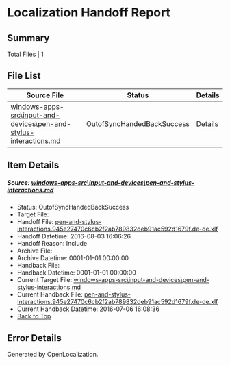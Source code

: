 # <a name='report-top'></a> Localization Handoff Report

## Summary
 Total Files | 1

## File List
 Source File | Status | Details 
 ----------- | ------ | ------- 
 [windows-apps-src\input-and-devices\pen-and-stylus-interactions.md](https://github.com/Microsoft/windows-apps/blob/f0d8c19179d562d6980bb0148d76cac4a5607f19/windows-apps-src/input-and-devices/pen-and-stylus-interactions.md) | OutofSyncHandedBackSuccess | [Details](#722fd234238688df8676bdee43d603409cf083bc4297)

## Item Details
##### <a name='722fd234238688df8676bdee43d603409cf083bc4297'></a> Source: [windows-apps-src\input-and-devices\pen-and-stylus-interactions.md](https://github.com/Microsoft/windows-apps/blob/f0d8c19179d562d6980bb0148d76cac4a5607f19/windows-apps-src/input-and-devices/pen-and-stylus-interactions.md)
* Status: OutofSyncHandedBackSuccess
* Target File: 
* Handoff File: [pen-and-stylus-interactions.945e27470c6cb2f2ab789832deb91ac592d1679f.de-de.xlf](https://github.com/Microsoft/WDG.handoff/blob/302cdaefa356fe4aa9ab9b9697a68b7182160dd2/ol-handoff/Microsoft/windows-apps.de-de/master/pen-and-stylus-interactions.945e27470c6cb2f2ab789832deb91ac592d1679f.de-de.xlf)
* Handoff Datetime: 2016-08-03 16:06:26
* Handoff Reason: Include
* Archive File: 
* Archive Datetime: 0001-01-01 00:00:00
* Handback File: 
* Handback Datetime: 0001-01-01 00:00:00
* Current Target File: [windows-apps-src\input-and-devices\pen-and-stylus-interactions.md](https://github.com/Microsoft/windows-apps.de-de/blob/7a3dc4d5efb7b5518f9623c0a3ebf46436d26e72/windows-apps-src/input-and-devices/pen-and-stylus-interactions.md)
* Current Handback File: [pen-and-stylus-interactions.945e27470c6cb2f2ab789832deb91ac592d1679f.de-de.xlf](https://github.com/Microsoft/WDG.handback/blob/b6880abfd65d38457dda3929c963d918f070774a/ol-handback/Microsoft/windows-apps.de-de/master/pen-and-stylus-interactions.945e27470c6cb2f2ab789832deb91ac592d1679f.de-de.xlf)
* Current Handback Datetime: 2016-07-06 16:08:36
* [Back to Top](#report-top)


## Error Details

Generated by OpenLocalization.
